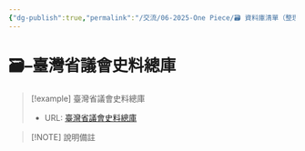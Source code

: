 ```yaml
---
{"dg-publish":true,"permalink":"/交流/06-2025-One Piece/🗃️ 資料庫清單（整理中）/臺灣省議會史料總庫/","title":"臺灣省議會史料總庫","tags":["🗃️資料庫","文史資料"],"noteIcon":"3","created":"2025-05-29T20:38:50.760+08:00","updated":"2025-05-29T21:14:49.658+08:00"}
---
```




# 🗃️–臺灣省議會史料總庫



> [!example] 臺灣省議會史料總庫
> - URL: [臺灣省議會史料總庫](https://drtpa.th.gov.tw)



> [!NOTE] 說明備註
> 


